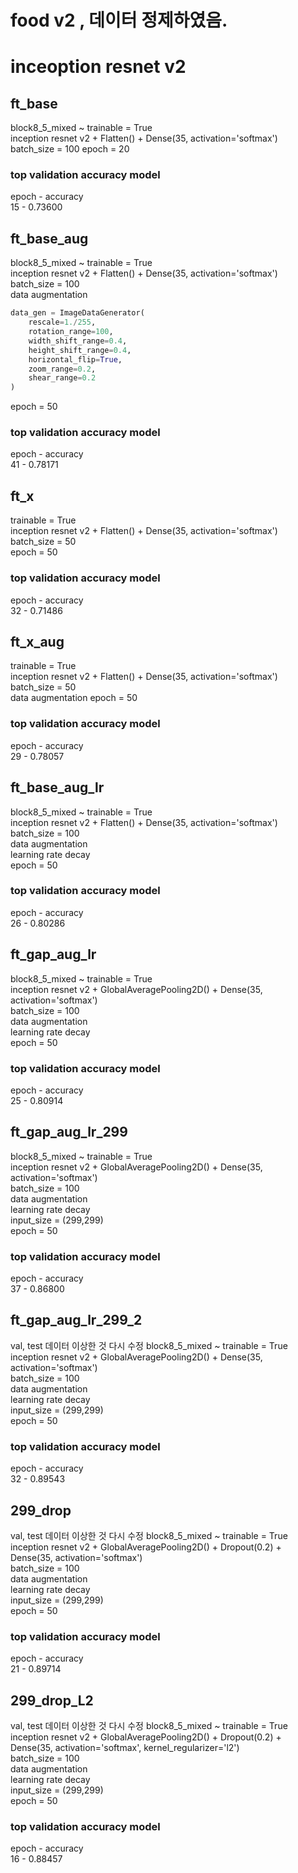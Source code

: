 # food v2 , 데이터 정제하였음.

# inceoption resnet v2
## ft_base
block8_5_mixed ~ trainable = True  
inception resnet v2 + Flatten() + Dense(35, activation='softmax')  
batch_size = 100
epoch = 20  

### top validation accuracy model
epoch - accuracy  
15 - 0.73600

## ft_base_aug
block8_5_mixed ~ trainable = True  
inception resnet v2 + Flatten() + Dense(35, activation='softmax')  
batch_size = 100  
data augmentation
```python
data_gen = ImageDataGenerator(
    rescale=1./255,
    rotation_range=100,
    width_shift_range=0.4,
    height_shift_range=0.4,
    horizontal_flip=True,
    zoom_range=0.2,
    shear_range=0.2
)
```
epoch = 50  

### top validation accuracy model
epoch - accuracy  
41 - 0.78171

## ft_x
trainable = True  
inception resnet v2 + Flatten() + Dense(35, activation='softmax')  
batch_size = 50  
epoch = 50  

### top validation accuracy model
epoch - accuracy  
32 - 0.71486

## ft_x_aug
trainable = True  
inception resnet v2 + Flatten() + Dense(35, activation='softmax')  
batch_size = 50  
data augmentation
epoch = 50  

### top validation accuracy model
epoch - accuracy  
29 - 0.78057

## ft_base_aug_lr
block8_5_mixed ~ trainable = True  
inception resnet v2 + Flatten() + Dense(35, activation='softmax')  
batch_size = 100  
data augmentation  
learning rate decay  
epoch = 50  

### top validation accuracy model
epoch - accuracy  
26 - 0.80286

## ft_gap_aug_lr
block8_5_mixed ~ trainable = True  
inception resnet v2 + GlobalAveragePooling2D() + Dense(35, activation='softmax')  
batch_size = 100  
data augmentation  
learning rate decay  
epoch = 50  

### top validation accuracy model
epoch - accuracy  
25 - 0.80914

## ft_gap_aug_lr_299
block8_5_mixed ~ trainable = True  
inception resnet v2 + GlobalAveragePooling2D() + Dense(35, activation='softmax')  
batch_size = 100  
data augmentation  
learning rate decay  
input_size = (299,299)  
epoch = 50  

### top validation accuracy model
epoch - accuracy  
37 - 0.86800

## ft_gap_aug_lr_299_2
val, test 데이터 이상한 것 다시 수정
block8_5_mixed ~ trainable = True  
inception resnet v2 + GlobalAveragePooling2D() + Dense(35, activation='softmax')  
batch_size = 100  
data augmentation  
learning rate decay  
input_size = (299,299)  
epoch = 50  

### top validation accuracy model
epoch - accuracy  
32 - 0.89543

## 299_drop
val, test 데이터 이상한 것 다시 수정
block8_5_mixed ~ trainable = True  
inception resnet v2 + GlobalAveragePooling2D() + Dropout(0.2) + Dense(35, activation='softmax')  
batch_size = 100  
data augmentation  
learning rate decay  
input_size = (299,299)  
epoch = 50  

### top validation accuracy model
epoch - accuracy  
21 - 0.89714

## 299_drop_L2
val, test 데이터 이상한 것 다시 수정
block8_5_mixed ~ trainable = True  
inception resnet v2 + GlobalAveragePooling2D() + Dropout(0.2) + Dense(35, activation='softmax', kernel_regularizer='l2')  
batch_size = 100  
data augmentation  
learning rate decay  
input_size = (299,299)  
epoch = 50  

### top validation accuracy model
epoch - accuracy  
16 - 0.88457
